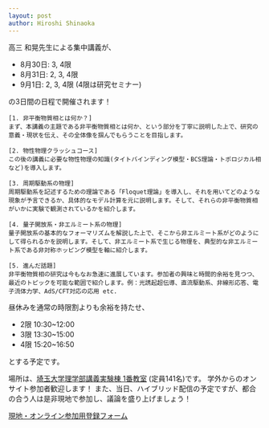 ```yaml
---
layout: post
author: Hiroshi Shinaoka
---
```


高三 和晃先生による集中講義が、

* 8月30日: 3, 4限
* 8月31日: 2, 3, 4限
* 9月1日: 2, 3, 4限 (4限は研究セミナー)

の3日間の日程で開催されます！

```
[1. 非平衡物質相とは何か？]
まず、本講義の主題である非平衡物質相とは何か、という部分を丁寧に説明した上で、研究の意義・現状を伝え、その全体像を掴んでもらうことを目指します。

[2. 物性物理クラッシュコース]
この後の講義に必要な物性物理の知識(タイトバインディング模型・BCS理論・トポロジカル相など)を導入します。

[3. 周期駆動系の物理]
周期駆動系を記述するための理論である「Floquet理論」を導入し、それを用いてどのような現象が予言できるか、具体的なモデル計算を元に説明します。そして、それらの非平衡物質相がいかに実験で観測されているかを紹介します。

[4. 量子開放系・非エルミート系の物理]
量子開放系の基本的なフォーマリズムを解説した上で、そこから非エルミート系がどのようにして得られるかを説明します。そして、非エルミート系で生じる物理を、典型的な非エルミート系である非対称ホッピング模型を軸に紹介します。

[5. 進んだ話題]
非平衡物質相の研究は今もなお急速に進展しています。参加者の興味と時間的余裕を見つつ、最近のトピックを可能な範囲で紹介します。例：光誘起超伝導、直流駆動系、非線形応答、電子流体力学、AdS/CFT対応の応用 etc.
```

昼休みを通常の時限割よりも余裕を持たせ、

* 2限 10:30~12:00
* 3限 13:30~15:00
* 4限 15:20~16:50
  
とする予定です。

場所は、[埼玉大学理学部講義実験棟 1番教室](https://www.saitama-u.ac.jp/access/) (定員141名)です。
学外からのオンサイト参加者歓迎します！
また、当日、ハイブリッド配信の予定ですが、都合の合う人は是非現地で参加し、議論を盛り上げましょう！

[現地・オンライン参加用登録フォーム](https://docs.google.com/forms/d/e/1FAIpQLSdhKCa0fw-om-tlm8v80546b1GRDo1FFlXgs8PSBqZdhsn0ew/viewform)